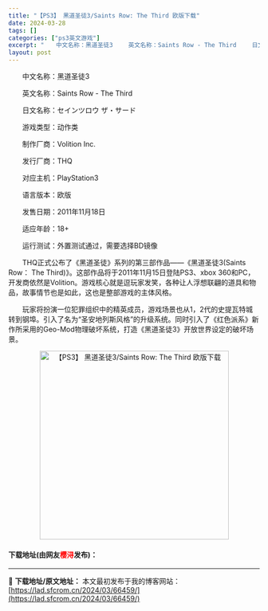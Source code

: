 ```yaml
---
title: "【PS3】 黑道圣徒3/Saints Row: The Third 欧版下载"
date: 2024-03-28
tags: []
categories: ["ps3英文游戏"]
excerpt: "　　中文名称：黑道圣徒3 　　英文名称：Saints Row - The Third 　　日文名称：セインツロウ ザ・サード 　　游戏类型：动作类 　　制作厂商：Volition Inc. 　　发行厂商：THQ 　　对应主机：PlayStation3 　　语言版本：欧版 　　发售日期：2011年11&hellip;"
layout: post
---
```


 <p>　　中文名称：黑道圣徒3</p> <p>　　英文名称：Saints Row - The Third</p> <p>　　日文名称：セインツロウ ザ・サード</p> <p>　　游戏类型：动作类</p> <p>　　制作厂商：Volition Inc.</p> <p>　　发行厂商：THQ</p> <p>　　对应主机：PlayStation3</p> <p>　　语言版本：欧版</p> <p>　　发售日期：2011年11月18日</p> <p>　　适应年龄：18+</p> <p>　　运行测试：外置测试通过，需要选择BD镜像</p> <p>　　THQ正式公布了《黑道圣徒》系列的第三部作品&mdash;&mdash;《黑道圣徒3(Saints Row： The Third)》。这部作品将于2011年11月15日登陆PS3、xbox 360和PC，开发商依然是Volition。游戏核心就是逗玩家发笑，各种让人浮想联翩的道具和物品，故事情节也是如此，这也是整部游戏的主体风格。</p> <p>　　玩家将扮演一位犯罪组织中的精英成员，游戏场景也从1，2代的史提瓦特城转到钢埠。引入了名为&ldquo;圣安地列斯风格&rdquo;的升级系统。同时引入了《红色派系》新作所采用的Geo-Mod物理破坏系统，打造《黑道圣徒3》开放世界设定的破坏场景。</p> <p align="center"><img align="" border="0" src="https://lad.sfcrom.cn/wp-content/uploads/2024/03/20240328_66051cc26108a.jpg" width="379" alt="【PS3】 黑道圣徒3/Saints Row: The Third 欧版下载" /></p> <p><h4>下载地址(由网友<font color="red">樱浔</font>发布)：</h4></p> 

---
📖 **下载地址/原文地址：** 本文最初发布于我的博客网站：[https://lad.sfcrom.cn/2024/03/66459/](https://lad.sfcrom.cn/2024/03/66459/)
